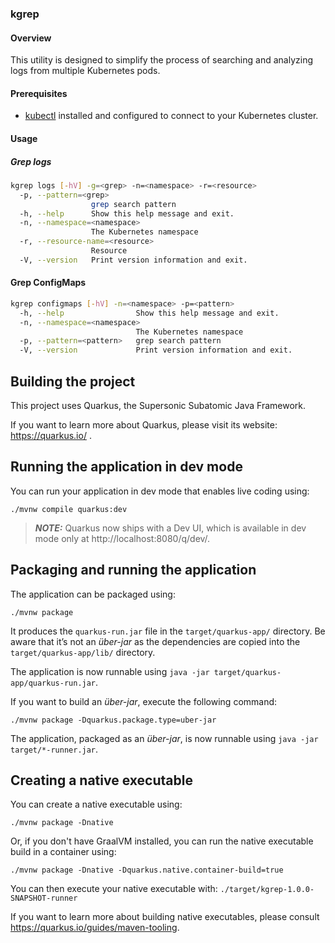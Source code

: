 ### kgrep

#### Overview

This utility is designed to simplify the process of searching and analyzing logs from multiple Kubernetes pods.

#### Prerequisites

- [kubectl](https://kubernetes.io/docs/tasks/tools/install-kubectl/) installed and configured to connect to your
  Kubernetes cluster.

#### Usage

##### Grep logs

```bash
kgrep logs [-hV] -g=<grep> -n=<namespace> -r=<resource>
  -p, --pattern=<grep>
                  grep search pattern
  -h, --help      Show this help message and exit.
  -n, --namespace=<namespace>
                  The Kubernetes namespace
  -r, --resource-name=<resource>
                  Resource
  -V, --version   Print version information and exit.

```

#### Grep ConfigMaps

```bash
kgrep configmaps [-hV] -n=<namespace> -p=<pattern>
  -h, --help                Show this help message and exit.
  -n, --namespace=<namespace>
                            The Kubernetes namespace
  -p, --pattern=<pattern>   grep search pattern
  -V, --version             Print version information and exit.
```

## Building the project

This project uses Quarkus, the Supersonic Subatomic Java Framework.

If you want to learn more about Quarkus, please visit its website: https://quarkus.io/ .

## Running the application in dev mode

You can run your application in dev mode that enables live coding using:
```shell script
./mvnw compile quarkus:dev
```

> **_NOTE:_**  Quarkus now ships with a Dev UI, which is available in dev mode only at http://localhost:8080/q/dev/.

## Packaging and running the application

The application can be packaged using:
```shell script
./mvnw package
```
It produces the `quarkus-run.jar` file in the `target/quarkus-app/` directory.
Be aware that it’s not an _über-jar_ as the dependencies are copied into the `target/quarkus-app/lib/` directory.

The application is now runnable using `java -jar target/quarkus-app/quarkus-run.jar`.

If you want to build an _über-jar_, execute the following command:
```shell script
./mvnw package -Dquarkus.package.type=uber-jar
```

The application, packaged as an _über-jar_, is now runnable using `java -jar target/*-runner.jar`.

## Creating a native executable

You can create a native executable using: 
```shell script
./mvnw package -Dnative
```

Or, if you don't have GraalVM installed, you can run the native executable build in a container using: 
```shell script
./mvnw package -Dnative -Dquarkus.native.container-build=true
```

You can then execute your native executable with: `./target/kgrep-1.0.0-SNAPSHOT-runner`

If you want to learn more about building native executables, please consult https://quarkus.io/guides/maven-tooling.